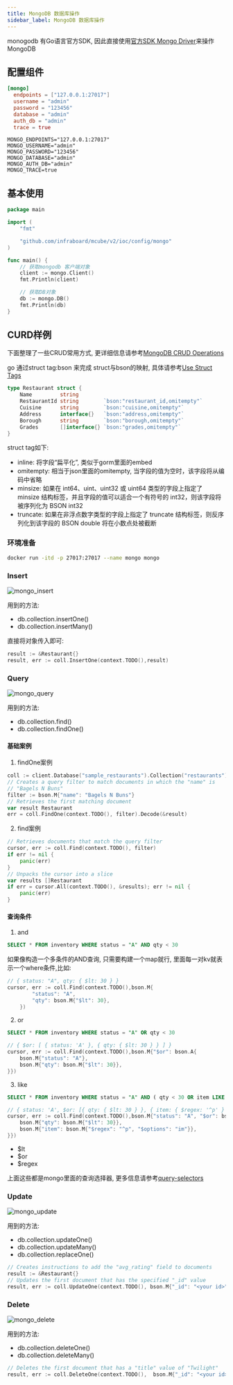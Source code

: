 ```yaml
---
title: MongoDB 数据库操作
sidebar_label: MongoDB 数据库操作
---
```



monogodb 有Go语言官方SDK, 因此直接使用[官方SDK Mongo Driver](https://www.mongodb.com/docs/drivers/go/current/quick-start/)来操作MongoDB

## 配置组件

```toml tab
[mongo]
  endpoints = ["127.0.0.1:27017"]
  username = "admin"
  password = "123456"
  database = "admin"
  auth_db = "admin"
  trace = true
```

```env tab
MONGO_ENDPOINTS="127.0.0.1:27017"
MONGO_USERNAME="admin"
MONGO_PASSWORD="123456"
MONGO_DATABASE="admin"
MONGO_AUTH_DB="admin"
MONGO_TRACE=true
```

## 基本使用

```go
package main

import (
	"fmt"

	"github.com/infraboard/mcube/v2/ioc/config/mongo"
)

func main() {
	// 获取mongodb 客户端对象
	client := mongo.Client()
	fmt.Println(client)

	// 获取DB对象
	db := mongo.DB()
	fmt.Println(db)
}
```

## CURD样例

下面整理了一些CRUD常用方式, 更详细信息请参考[MongoDB CRUD Operations](https://www.mongodb.com/docs/manual/crud/)

go 通过struct tag:bson 来完成 struct与bson的映射, 具体请参考[Use Struct Tags](https://www.mongodb.com/docs/drivers/go/current/usage-examples/struct-tagging/)
```go
type Restaurant struct {
	Name         string
	RestaurantId string        `bson:"restaurant_id,omitempty"`
	Cuisine      string        `bson:"cuisine,omitempty"`
	Address      interface{}   `bson:"address,omitempty"`
	Borough      string        `bson:"borough,omitempty"`
	Grades       []interface{} `bson:"grades,omitempty"`
}
```

struct tag如下:
+ inline: 将字段“扁平化”, 类似于gorm里面的embed
+ omitempty: 相当于json里面的omitempty, 当字段的值为空时，该字段将从编码中省略
+ minsize: 如果在 int64、uint、uint32 或 uint64 类型的字段上指定了 minsize 结构标签，并且字段的值可以适合一个有符号的 int32，则该字段将被序列化为 BSON int32
+ truncate: 如果在非浮点数字类型的字段上指定了 truncate 结构标签，则反序列化到该字段的 BSON double 将在小数点处被截断


### 环境准备

```sh
docker run -itd -p 27017:27017 --name mongo mongo
```

### Insert

![mongo_insert](/img/mongo/insert.png)

用到的方法:
+ db.collection.insertOne()
+ db.collection.insertMany()

直接将对象传入即可:
```go
result := &Restaurant{}
result, err := coll.InsertOne(context.TODO(),result)
```

### Query

![mongo_query](/img/mongo/query.png)

用到的方法:
+ db.collection.find()
+ db.collection.findOne()

#### 基础案例

1. findOne案例
```go
coll := client.Database("sample_restaurants").Collection("restaurants")
// Creates a query filter to match documents in which the "name" is
// "Bagels N Buns"
filter := bson.M{"name": "Bagels N Buns"}
// Retrieves the first matching document
var result Restaurant
err = coll.FindOne(context.TODO(), filter).Decode(&result)
```

2. find案例
```go
// Retrieves documents that match the query filter
cursor, err := coll.Find(context.TODO(), filter)
if err != nil {
	panic(err)
}
// Unpacks the cursor into a slice
var results []Restaurant
if err = cursor.All(context.TODO(), &results); err != nil {
	panic(err)
}
```

#### 查询条件

1. and
```sql
SELECT * FROM inventory WHERE status = "A" AND qty < 30
```

如果像构造一个多条件的AND查询, 只需要构建一个map就行, 里面每一对kv就表示一个where条件,比如:
```go
// { status: "A", qty: { $lt: 30 } }
cursor, err := coll.Find(context.TODO(),bson.M{
		"status": "A",
		"qty": bson.M{"$lt": 30},
	})
```

2. or
```sql
SELECT * FROM inventory WHERE status = "A" OR qty < 30
```

```go
// { $or: [ { status: 'A' }, { qty: { $lt: 30 } } ] }
cursor, err := coll.Find(context.TODO(),bson.M{"$or": bson.A{
	bson.M{"status": "A"},
	bson.M{"qty": bson.M{"$lt": 30}},
}})
```

3. like
```sql
SELECT * FROM inventory WHERE status = "A" AND ( qty < 30 OR item LIKE "p%")
```

```go
// { status: 'A', $or: [{ qty: { $lt: 30 } }, { item: { $regex: '^p' } }]}
cursor, err := coll.Find(context.TODO(),bson.M{"status": "A", "$or": bson.A{
	bson.M{"qty": bson.M{"$lt": 30}},
	bson.M{"item": bson.M{"$regex": "^p", "$options": "im"}},
}})
```

+ $lt
+ $or
+ $regex

上面这些都是mongo里面的查询选择器, 更多信息请参考[query-selectors](https://www.mongodb.com/docs/manual/reference/operator/query/#std-label-query-selectors)

### Update

![mongo_update](/img/mongo/update.png)

用到的方法:
+ db.collection.updateOne()
+ db.collection.updateMany()
+ db.collection.replaceOne()

```go
// Creates instructions to add the "avg_rating" field to documents
result := &Restaurant{}
// Updates the first document that has the specified "_id" value
result, err := coll.UpdateOne(context.TODO(), bson.M{"_id": "<your id>"}, bson.M{"$set": result})
```

### Delete

![mongo_delete](/img/mongo/delete.png)

用到的方法:
+ db.collection.deleteOne()
+ db.collection.deleteMany()

```go
// Deletes the first document that has a "title" value of "Twilight"
result, err := coll.DeleteOne(context.TODO(),  bson.M{"_id": "<your id>"})
```



